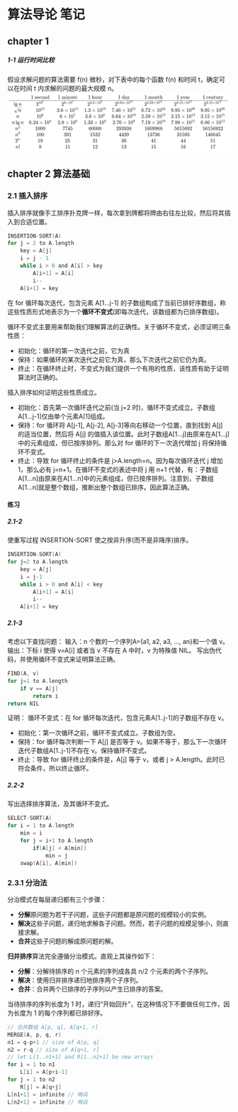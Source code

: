# 算法导论 笔记

## chapter 1
##### 1-1 运行时间比较
假设求解问题的算法需要 f(n) 微秒，对下表中的每个函数 f(n) 和时间 t，确定可以在时间 t 内求解的问题的最大规模 n。
![](./photo/1-1.png)

## chapter 2 算法基础
### 2.1 插入排序
插入排序就像手工排序扑克牌一样，每次拿到牌都将牌由右往左比较，然后将其插入到合适位置。
```c
INSERTION-SORT(A)
for j = 2 to A.length
    key = A[j]
    i = j - 1
    while i > 0 and A[i] > key
        A[i+1] = A[i]
        i--
    A[i+1] = key
```
在 for 循环每次迭代，包含元素 A[1...j-1] 的子数组构成了当前已排好序数组，称这些性质形式地表示为一个**循环不变式**(即每次迭代，该数组都为已排序数组)。

循环不变式主要用来帮助我们理解算法的正确性。关于循环不变式，必须证明三条性质：
- 初始化：循环的第一次迭代之前，它为真
- 保持：如果循环的某次迭代之前它为真，那么下次迭代之前它仍为真。
- 终止：在循环终止时，不变式为我们提供一个有用的性质，该性质有助于证明算法时正确的。


插入排序如何证明这些性质成立。
- 初始化：首先第一次循环迭代之前(当 j=2 时)，循环不变式成立。子数组A[1...j-1]仅由单个元素A[1]组成。
- 保持：for 循环将 A[j-1], A[j-2], A[j-3]等向右移动一个位置，直到找到 A[j] 的适当位置，然后将 A[j] 的值插入该位置。此时子数组A[1...j]由原来在A[1...j]中的元素组成，但已按序排列。那么对 for 循环的下一次迭代增加 j 将保持循环不变式。
- 终止：导致 for 循环终止的条件是 j>A.length=n。因为每次循环迭代 j 增加1，那么必有 j=n+1。在循环不变式的表述中将 j 用 n+1 代替，有：子数组A[1...n]由原来在A[1...n]中的元素组成，但已按序排列。注意到，子数组A[1...n]就是整个数组，推断出整个数组已排序。因此算法正确。


#### 练习
##### 2.1-2 
使重写过程 INSERTION-SORT 使之按非升序(而不是非降序)排序。
```c
INSERTION-SORT(A)
for j=2 to A.length
    key = A[j]
    i = j-1
    while i > 0 and A[i] < key
        A[i+1] = A[i]
        i--
    A[i+1] = key
```
##### 2.1-3 
考虑以下查找问题：
输入：n 个数的一个序列A={a1, a2, a3, ..., an}和一个值 v。
输出：下标 i 使得 v=A[i] 或者当 v 不存在 A 中时，v 为特殊值 NIL。
写出伪代码，并使用循环不变式来证明算法正确。
```c
FIND(A, v)
for j=1 to A.length
    if v == A[j]
        return i
return NIL
```
证明：
循环不变式：在 for 循环每次迭代，包含元素A[1..j-1]的子数组不存在 v。
- 初始化：第一次循环之前，循环不变式成立。子数组为空。
- 保持：for 循环每次判断一下 A[j] 是否等于 v。如果不等于，那么下一次循环迭代子数组A[1..j-1]不存在 v。保持循环不变式。
- 终止：导致 for 循环终止的条件是，A[j] 等于 v，或者 j > A.length。此时已符合条件，所以终止循环。


##### 2.2-2
写出选择排序算法，及其循环不变式。
```c
SELECT-SORT(A)
for i = 1 to A.length
    min = i
    for j = i+1 to A.length 
        if(A[j] < A[min])
            min = j
    swap(A[i], A[min])
```

### 2.3.1 分治法

分治模式在每层递归都有三个步骤：
- **分解**原问题为若干子问题，这些子问题都是原问题的规模较小的实例。
- **解决**这些子问题，递归地求解各子问题。然而，若子问题的规模足够小，则直接求解。
- **合并**这些子问题的解成原问题的解。

**归并排序**算法完全遵循分治模式。直观上其操作如下：
- **分解**：分解待排序的 n 个元素的序列成各具 n/2 个元素的两个子序列。
- **解决**：使用归并排序递归地排序两个子序列。
- **合并**：合并两个已排序的子序列以产生已排序的答案。

当待排序的序列长度为 1 时，递归“开始回升”，在这种情况下不要做任何工作，因为长度为 1 的每个序列都已排好序。

```c
// 合并数组 A[p, q], A[q+1, r]
MERGE(A, p, q, r)
n1 = q-p+1 // size of A[p, q]
n2 = r-q // size of A[q+1, r]
// let L[1..n1+1] and R[1..n2+1] be new arrays
for i = 1 to n1
    L[i] = A[p+i-1]
for j = 1 to n2
    R[j] = A[q+j]
L[n1+1] = infinite // 哨兵
L[n2+1] = infinite // 哨兵
```
